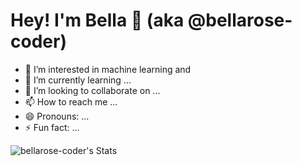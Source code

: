 # Hey! I'm Bella 👋 (aka @bellarose-coder)
- 👀 I’m interested in machine learning and 
- 🌱 I’m currently learning ...
- 💞️ I’m looking to collaborate on ...
- 📫 How to reach me ...
- 😄 Pronouns: ...
- ⚡ Fun fact: ...

<!---
bellarose-coder/bellarose-coder is a ✨ special ✨ repository because its `README.md` (this file) appears on your GitHub profile.
You can click the Preview link to take a look at your changes.
--->
![bellarose-coder's Stats](https://github-readme-stats.vercel.app/api?username=bellarose-coder&theme=radical&show_icons=true&hide_border=false&count_private=true)

